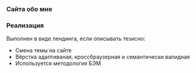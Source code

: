 ### Сайта обо мне

### Реализация

Выполнен в виде лендинга, если описывать тезисно: 
+ Смена темы на сайте
+ Вёрстка адаптиваная, кроссбраузерная и семантически валидная
+ Используется методология БЭМ